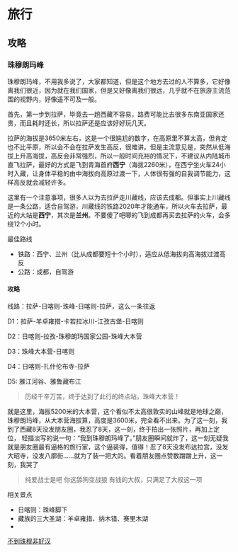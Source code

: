 # 旅行

## 攻略

### 珠穆朗玛峰

珠穆朗玛峰，不用我多说了，大家都知道，但是这个地方去过的人不算多，它好像离我们很近，因为就在我们国家，但是又好像离我们很远，几乎就不在旅游主流范围的视野内，好像遥不可及一般。

首先，第一步到拉萨，毕竟去一趟西藏不容易，路费可能比去很多东南亚国家还贵，而且耗时还长，所以拉萨还是应该好好玩几天。

拉萨的海拔是3650米左右，这是一个很尴尬的数字，在高原里不算太高，但肯定也不比平原，所以会不会在拉萨发生高反，很难讲。但是主流意见是，突然从低海拔上升高海拔，高反会非常强烈，所以一般时间充裕的情况下，不建议从内陆城市直飞拉萨，最好的方式是飞到青海首府**西宁**（海拔2260米），在西宁坐火车24小时入藏，让身体平稳的由中海拔向高原过渡一下，人体很有强的自我调节能力，这样高反就会减轻许多。

这里有一个注意事项，很多人以为去拉萨走川藏线，应该去成都。但事实上川藏线是一条公路，适合自驾游，川藏线的铁路2020年才能通车，所以火车去拉萨，最近的大站是**西宁**，其次是**兰州**。不要傻了吧唧的飞到成都再买去拉萨的火车，会多绕12个小时。

最佳路线
- 铁路：西宁、兰州（比从成都要短十个小时），适应从低海拔向高海拔过渡高反
- 公路：成都，自驾游

#### 攻略
线路：拉萨-日喀则-珠峰-日喀则-拉萨，这么一条往返

D1：拉萨-羊卓雍措-卡若拉冰川-江孜古堡-日喀则

D2：日喀则-拉孜-珠穆朗玛国家公园-珠峰大本营

D3：珠峰大本营-日喀则

D4：日喀则-扎什伦布寺-拉萨

D5: 雅江河谷、雅鲁藏布江

> 历经千辛万苦，终于达到了此行的终点站，珠峰大本营！

就是这里，海拔5200米的大本营，这个看似不太高很敦实的山峰就是地球之巅，珠穆朗玛峰，从大本营海拔算，高度是3600米，完全看不出来。为了这一刻，我到了西藏8天没发朋友圈，我忍了8天，这一刻，终于拍出一张照片，再加上定位，
轻描淡写的说一句：“我到珠穆朗玛峰了。”朋友圈瞬间就炸了，这一刻无疑我就是朋友圈最有逼格的旅行家，这个逼装得，值得！忍了8天没发布达拉宫，没发大昭寺，没发八廓街……就为了装一把大的。看着朋友圈点赞数蹭蹭上升，这一刻，我哭了

> 纯爱战士是吧
> 你这舔狗变战狼
> 有钱的大叔，只满足了大叔这一项

相关景点

- 日喀则：珠峰脚下
- 藏族的三大圣湖：羊卓雍措、纳木错、赛里木湖
-

[不到珠穆非好汉](https://zhuanlan.zhihu.com/p/136982563)